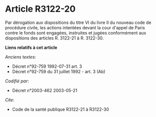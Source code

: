 # Article R3122-20

Par dérogation aux dispositions du titre VI du livre II du nouveau code de procédure civile, les actions intentées devant la
cour d'appel de Paris contre le fonds sont engagées, instruites et jugées conformément aux dispositions des articles R.
3122-21 à R. 3122-30.

**Liens relatifs à cet article**

_Anciens textes_:

  - Décret n°92-759 1992-07-31 art. 3
  - Décret n°92-759 du 31 juillet 1992 - art. 3 (Ab)

_Codifié par_:

  - Décret n°2003-462 2003-05-21

_Cite_:

  - Code de la santé publique R3122-21 à R3122-30
